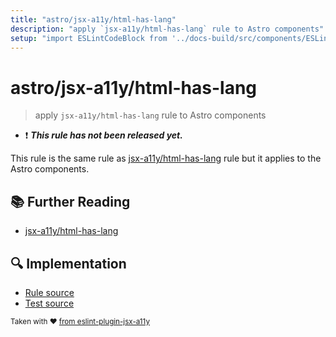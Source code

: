 ```yaml
---
title: "astro/jsx-a11y/html-has-lang"
description: "apply `jsx-a11y/html-has-lang` rule to Astro components"
setup: "import ESLintCodeBlock from '../docs-build/src/components/ESLintCodeBlockWrap.astro'"
---
```


# astro/jsx-a11y/html-has-lang

> apply `jsx-a11y/html-has-lang` rule to Astro components

- :exclamation: <badge text="This rule has not been released yet." vertical="middle" type="error"> **_This rule has not been released yet._** </badge>

This rule is the same rule as [jsx-a11y/html-has-lang](https://github.com/jsx-eslint/eslint-plugin-jsx-a11y/tree/HEAD/docs/rules/html-has-lang.md) rule but it applies to the Astro components.

## :books: Further Reading

- [jsx-a11y/html-has-lang](https://github.com/jsx-eslint/eslint-plugin-jsx-a11y/tree/HEAD/docs/rules/html-has-lang.md)

## :mag: Implementation

- [Rule source](https://github.com/ota-meshi/eslint-plugin-astro/blob/main/src/rules/jsx-a11y/html-has-lang.ts)
- [Test source](https://github.com/ota-meshi/eslint-plugin-astro/blob/main/tests/src/rules/jsx-a11y/html-has-lang.ts)

<sup>Taken with ❤️ [from eslint-plugin-jsx-a11y](https://github.com/jsx-eslint/eslint-plugin-jsx-a11y/tree/HEAD/docs/rules/html-has-lang.md)</sup>
